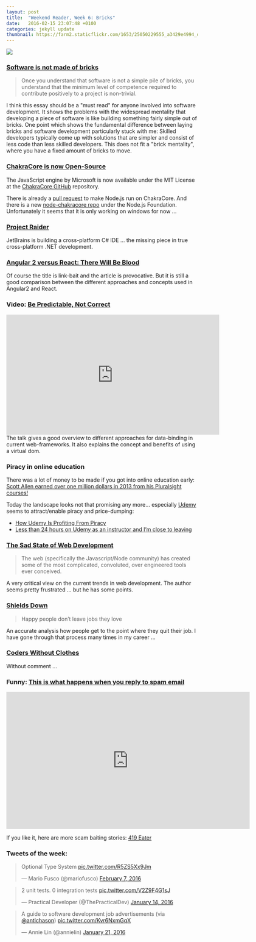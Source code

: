 ```yaml
---
layout: post
title:  "Weekend Reader, Week 6: Bricks"
date:   2016-02-15 23:07:48 +0100
categories: jekyll update
thumbnail: https://farm2.staticflickr.com/1653/25050229555_a3429e4994_q.jpg
---
```

<img class="jb-main-img" src="https://farm2.staticflickr.com/1653/25050229555_a3429e4994_z.jpg">

### [Software is not made of bricks](https://leanpub.com/shippingsoftware/read#leanpub-auto-software-is-not-made-of-bricks)

> Once you understand that software is not a simple pile of bricks, you understand that the minimum level of competence required to contribute positively to a project is non-trivial.

I think this essay should be a "must read" for anyone involved into software development. It shows the problems with the widespread mentality that developing a piece of software is like building something fairly simple out of bricks.
One point which shows the fundamental difference between laying bricks and software development particularly stuck with me: Skilled developers typically come up with solutions that are simpler and consist of less code than less skilled developers. This does not fit a "brick mentality", where you have a fixed amount of bricks to move.


### [ChakraCore is now Open-Source](https://blogs.windows.com/msedgedev/2016/01/13/chakracore-now-open/)
The JavaScript engine by Microsoft is now  available under the MIT License at the [ChakraCore GitHub](https://github.com/Microsoft/ChakraCore) repository.

There is already a [pull request](https://github.com/nodejs/node/pull/4765) to make Node.js run on ChakraCore. And there is a new [node-chakracore repo](https://github.com/nodejs/node-chakracore) under the Node.js Foundation. Unfortunately it seems that it is only working on windows for now ...


### [Project Raider](http://blog.jetbrains.com/dotnet/2016/01/13/project-rider-a-csharp-ide/)
JetBrains is building a cross-platform C# IDE ... the missing piece in true cross-platform .NET development.


### [Angular 2 versus React: There Will Be Blood](https://medium.freecodecamp.com/angular-2-versus-react-there-will-be-blood-66595faafd51#.p8agyuokh)
Of course the title is link-bait and the article is provocative. But it is still a good comparison between the different approaches and concepts used in Angular2 and React.

### Video: [Be Predictable, Not Correct](https://www.youtube.com/embed/h3KksH8gfcQ)
<iframe width="560" height="315" src="https://www.youtube.com/embed/h3KksH8gfcQ" frameborder="0" allowfullscreen></iframe>
The talk gives a good overview to different approaches for data-binding in current web-frameworks. It also explains the concept and benefits of using a virtual dom.

### Piracy in online education

There was a lot of money to be made if you got into online education early: [Scott Allen earned over one million dollars in 2013 from his Pluralsight courses!](http://blog.pluralsight.com/online-educations-millionaire-teacher) 

Today the landscape looks not that promising any more... especially [Udemy](https://www.udemy.com/) seems to attract/enable piracy and price-dumping:

- [How Udemy Is Profiting From Piracy](https://medium.com/@robconery/how-udemy-is-profiting-from-piracy-5638b929ffca#.xzoe15qgp)
- [Less than 24 hours on Udemy as an instructor and I’m close to leaving](http://blog.nickjanetakis.com/post/133482093993/less-than-24-hours-on-udemy-as-an-instructor-and)


### [The Sad State of Web Development](https://medium.com/@wob/the-sad-state-of-web-development-1603a861d29f#.bgtq6a2og)

> The web (specifically the Javascript/Node community) has created some of the most complicated, convoluted, over engineered tools ever conceived.

A very critical view on the current trends in web development. The author seems pretty frustrated ... but he has some points.


### [Shields Down](http://randsinrepose.com/archives/shields-down/)

> Happy people don’t leave jobs they love

An accurate analysis how people get to the point where they quit their job. I have gone through that process many times in my career ...


### [Coders Without Clothes](http://coderswithoutclothes.org)
Without comment ...


### Funny:  [This is what happens when you reply to spam email](http://www.ted.com/talks/james_veitch_this_is_what_happens_when_you_reply_to_spam_email)
<iframe src="https://embed-ssl.ted.com/talks/james_veitch_this_is_what_happens_when_you_reply_to_spam_email.html" width="640" height="360" frameborder="0" scrolling="no" webkitAllowFullScreen mozallowfullscreen allowFullScreen></iframe>

If you like it, here are more scam baiting stories: [419 Eater](http://www.419eater.com/html/letters.htm)


### Tweets of the week:

<blockquote class="twitter-tweet" data-lang="en"><p lang="da" dir="ltr">Optional Type System <a href="https://t.co/R5ZS5Xx9Jm">pic.twitter.com/R5ZS5Xx9Jm</a></p>&mdash; Mario Fusco (@mariofusco) <a href="https://twitter.com/mariofusco/status/696296466831298560">February 7, 2016</a></blockquote>


<blockquote class="twitter-tweet" data-lang="en"><p lang="en" dir="ltr">2 unit tests. 0 integration tests <a href="https://t.co/V2Z9F4G1sJ">pic.twitter.com/V2Z9F4G1sJ</a></p>&mdash; Practical Developer (@ThePracticalDev) <a href="https://twitter.com/ThePracticalDev/status/687672086152753152">January 14, 2016</a></blockquote>

<blockquote class="twitter-tweet" data-lang="en"><p lang="en" dir="ltr">A guide to software development job advertisements (via <a href="https://twitter.com/antichason">@antichason</a>) <a href="https://t.co/Kvr6NxmGqX">pic.twitter.com/Kvr6NxmGqX</a></p>&mdash; Annie Lin (@annielin) <a href="https://twitter.com/annielin/status/690103420800372737">January 21, 2016</a></blockquote>
